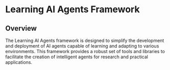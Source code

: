 # Learning AI Agents Framework

## Overview

The Learning AI Agents framework is designed to simplify the development and deployment of AI agents capable of learning and adapting to various environments. This framework provides a robust set of tools and libraries to facilitate the creation of intelligent agents for research and practical applications.
